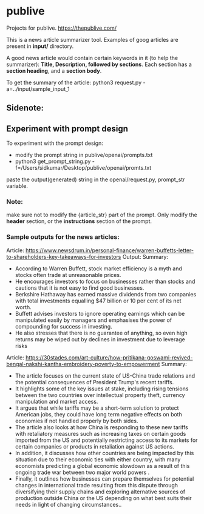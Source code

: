 # publive
 Projects for publive. https://thepublive.com/
 
 This is a news article summarizer tool. 
 Examples of goog articles are present in **input/** directory. 
 
 A good news article would contain certain keywords in it (to help the summarizer):
 **Title, Description, followed by sections**. 
 Each section has a **section heading**, and a **section body**.
 
 
 To get the summary of the article:
 python3 request.py -a=../input/sample_input_1


 ## Sidenote:
 ## Experiment with prompt design
 To experiment with the prompt design:
 * modify the prompt string in publive/openai/prompts.txt
 * python3 get_prompt_string.py -f=/Users/sidkumar/Desktop/publive/openai/promts.txt
 
 paste the output(generated) string in the openai/request.py, prompt_str variable.
 
 ### Note:
 make sure not to modify the {article_str} part of the prompt.
 Only modify the **header** section, or the **instructions** section of the prompt. 


 ### Sample outputs for the news articles:
 Article: https://www.newsdrum.in/personal-finance/warren-buffetts-letter-to-shareholders-key-takeaways-for-investors
 Output:
 Summary: 
* According to Warren Buffett, stock market efficiency is a myth and stocks often trade at unreasonable prices. 
* He encourages investors to focus on businesses rather than stocks and cautions that it is not easy to find good businesses. 
* Berkshire Hathaway has earned massive dividends from two companies with total investments equalling $47 billion or 10 per cent of its net worth.  
* Buffett advises investors to ignore operating earnings which can be manipulated easily by managers and emphasises the power of compounding for success in investing. 
* He also stresses that there is no guarantee of anything, so even high returns may be wiped out by declines in investment due to leverage risks



 Article: https://30stades.com/art-culture/how-pritikana-goswami-revived-bengal-nakshi-kantha-embroidery-poverty-to-empowerment
 Summary: 
* The article focuses on the current state of US-China trade relations and the potential consequences of President Trump's recent tariffs. 
* It highlights some of the key issues at stake, including rising tensions between the two countries over intellectual property theft, currency manipulation and market access. 
* It argues that while tariffs may be a short-term solution to protect American jobs, they could have long term negative effects on both economies if not handled properly by both sides. 
* The article also looks at how China is responding to these new tariffs with retaliatory measures such as increasing taxes on certain goods imported from the US and potentially restricting access to its markets for certain companies or products in retaliation against US actions.  
* In addition, it discusses how other countries are being impacted by this situation due to their economic ties with either country, with many economists predicting a global economic slowdown as a result of this ongoing trade war between two major world powers . 
* Finally, it outlines how businesses can prepare themselves for potential changes in international trade resulting from this dispute through diversifying their supply chains and exploring alternative sources of production outside China or the US depending on what best suits their needs in light of changing circumstances..
